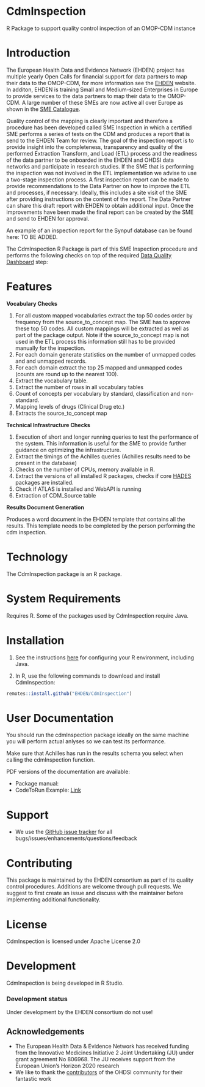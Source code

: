 # CdmInspection
R Package to support quality control inspection of an OMOP-CDM instance

# Introduction
The European Health Data and Evidence Network (EHDEN) project has multiple yearly Open Calls for financial support for data partners to map their data to the OMOP-CDM, for more information see the [EHDEN](https://www.ehden.eu/open-calls/process-overview/) website. In additon, EHDEN is training Small and Medium-sized Enterprises in Europe to provide services to the data partners to map their data to the OMOP-CDM. A large number of these SMEs are now active all over Europe as shown in the [SME Catalogue](https://www.ehden.eu/business-directory/). 

Quality control of the mapping is clearly important and therefore a procedure has been developed called SME Inspection in which a certified SME performs a series of tests on the CDM and produces a report that is send to the EHDEN Team for review. The goal of the inspection report is to provide insight into the completeness, transparency and quality of the performed Extraction Transform, and Load (ETL) process and the readiness of the data partner to be onboarded in the EHDEN and OHDSI data networks and participate in research studies. If the SME that is performing the inspection was not involved in the ETL implementation we advise to use a two-stage inspection process. A first inspection report can be made to provide recommendations to the Data Partner on how to improve the ETL and processes, if necessary. Ideally, this includes a site visit of the SME after providing instructions on the content of the report. The Data Partner can share this draft report with EHDEN to obtain additional input. Once the improvements have been made the final report can be created by the SME and send to EHDEN for approval.  

An example of an inspection report for the Synpuf database can be found here: TO BE ADDED.

The CdmInspection R Package is part of this SME Inspection procedure and performs the following checks on top of the required [Data Quality Dashboard](https://github.com/OHDSI/DataQualityDashboard) step:

# Features

**Vocabulary Checks**  
1. For all custom mapped vocabularies extract the top 50 codes order by frequency from the source_to_concept map. The SME has to approve these top 50 codes. All custom mappings will be extracted as well as part of the package output. Note if the source_to_concept map is not used in the ETL process this information still has to be provided manually for the inspection.
2. For each domain generate statistics on the number of unmapped codes and and unmapped records.
3. For each domain extract the top 25 mapped and unmapped codes (counts are round up to the nearest 100).
3. Extract the vocabulary table.
4. Extract the number of rows in all vocabulary tables
4. Count of concepts per vocabulary by standard, classification and non-standard.
5. Mapping levels of drugs (Clinical Drug etc.)
6. Extracts the source_to_concept map

**Technical Infrastructure Checks**
1. Execution of short and longer running queries to test the performance of the system. This information is useful for the SME to provide further guidance on optimizing the infrastructure.
2. Extract the timings of the Achilles queries (Achilles results need to be present in the database)
3. Checks on the number of CPUs, memory available in R.
4. Extract the versions of all installed R packages, checks if core [HADES](https://ohdsi.github.io/Hades/) packages are installed.
5. Check if ATLAS is installed and WebAPI is running
6. Extraction of CDM_Source table

**Results Document Generation**

Produces a word document in the EHDEN template that contains all the results. This template needs to be completed by the person performing the cdm inspection. 

Technology
==========
The CdmInspection package is an R package.

System Requirements
===================
Requires R. Some of the packages used by CdmInspection require Java.

Installation
=============

1. See the instructions [here](https://ohdsi.github.io/Hades/rSetup.html) for configuring your R environment, including Java.

2. In R, use the following commands to download and install CdmInspection:

  ```r
  remotes::install.github("EHDEN/CdmInspection")
```

User Documentation
==================

You should run the cdmInspection package ideally on the same machine you will perform actual anlyses so we can test its performance.

Make sure that Achilles has run in the results schema you select when calling the cdmInspection function.

PDF versions of the documentation are available:
* Package manual: 
* CodeToRun Example: [Link](https://github.com/EHDEN/CdmInspection/blob/master/extras/CodeToRun.R)

Support
=======
* We use the <a href="https://github.com/EHDEN/CdmInspectionm/issues">GitHub issue tracker</a> for all bugs/issues/enhancements/questions/feedback

Contributing
============
This package is maintained by the EHDEN consortium as part of its quality control procedures. Additions are welcome through pull requests. We suggest to first create an issue and discuss with the maintainer before implementing additional functionality.

License
=======
CdmInspection is licensed under Apache License 2.0

Development
===========
CdmInspection is being developed in R Studio.

### Development status

Under development by the EHDEN consortium do not use!

## Acknowledgements
- The European Health Data & Evidence Network has received funding from the Innovative Medicines Initiative 2 Joint Undertaking (JU) under grant agreement No 806968. The JU receives support from the European Union’s Horizon 2020 research 
- We like to thank the [contributors](https://github.com/OHDSI/Achilles/graphs/contributors) of the OHDSI community for their fantastic work
